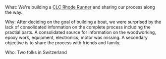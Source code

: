 What: We're building a [CLC Rhode Runner]([http://example.com](https://clcboats.com/shop/boats/powerboats/clc-runabout-project.html) "CLC Rhode Runner") and sharing our process along the way.

Why: After deciding on the goal of building a boat, we were surprised by the lack of consolidated information on the complete process including the practial parts. A consolidated source for information on the woodworking, epoxy work, equipment, electronics, motor was missing. A secondary objective is to share the process with friends and family.

Who: Two folks in Switzerland

